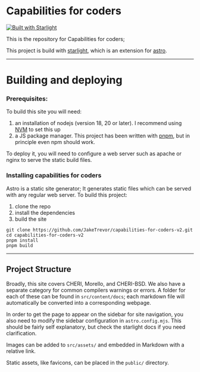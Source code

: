 # Capabilities for coders

[![Built with Starlight](https://astro.badg.es/v2/built-with-starlight/tiny.svg)](https://starlight.astro.build)

This is the repository for Capabilities for coders;

This project is build with [starlight](https://starlight.astro.build/), which is an extension for [astro](https://astro.build/).

---

# Building and deploying

### Prerequisites:

To build this site you will need:

1. an installation of nodejs (version 18, 20 or later). I recommend using [NVM](https://github.com/nvm-sh/nvm) to set this up
2. a JS package manager. This project has been written with [pnpm](https://pnpm.io/installation), but in principle even npm should work.

To deploy it, you will need to configure a web server such as apache or nginx to serve the static build files.

### Installing capabilities for coders

Astro is a static site generator; It generates static files which can be served with any regular web server. To build this project:

1. clone the repo
2. install the dependencies
3. build the site

```
git clone https://github.com/JakeTrevor/capabilities-for-coders-v2.git
cd capabilities-for-coders-v2
pnpm install
pnpm build
```

---

## Project Structure

Broadly, this site covers CHERI, Morello, and CHERI-BSD. We also have a separate category for common compilers warnings or errors. A folder for each of these can be found in `src/content/docs`; each markdown file will automatically be converted into a corresponding webpage.

In order to get the page to appear on the sidebar for site navigation, you also need to modify the sidebar configuration in `astro.config.mjs`. This should be fairly self explanatory, but check the starlight docs if you need clarification.

Images can be added to `src/assets/` and embedded in Markdown with a relative link.

Static assets, like favicons, can be placed in the `public/` directory.
